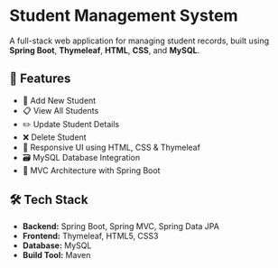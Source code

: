 # Student Management System

A full-stack web application for managing student records, built using **Spring Boot**, **Thymeleaf**, **HTML**, **CSS**, and **MySQL**.

## 🚀 Features

- 📝 Add New Student  
- 📋 View All Students  
- ✏️ Update Student Details  
- ❌ Delete Student  
- 🎨 Responsive UI using HTML, CSS & Thymeleaf  
- 🗃️ MySQL Database Integration  
- 🔄 MVC Architecture with Spring Boot

## 🛠️ Tech Stack

- **Backend:** Spring Boot, Spring MVC, Spring Data JPA  
- **Frontend:** Thymeleaf, HTML5, CSS3  
- **Database:** MySQL  
- **Build Tool:** Maven  




